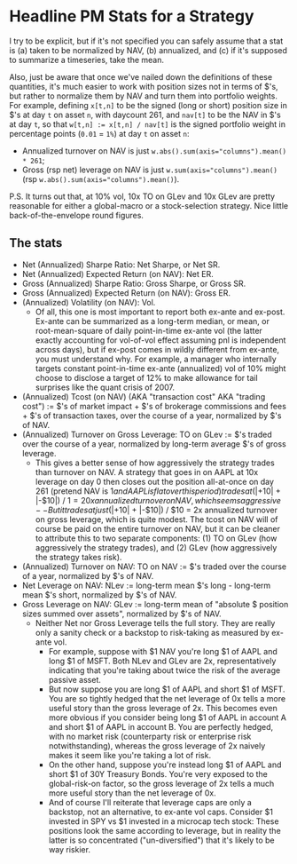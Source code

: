 # Headline PM Stats for a Strategy

I try to be explicit, but if it's not specified you can safely assume that a stat is
(a) taken to be normalized by NAV, (b) annualized, and (c) if it's supposed to summarize a timeseries, take the mean.

Also, just be aware that once we've nailed down the definitions of these quantities,
it's much easier to work with position sizes not in terms of $'s,
but rather to normalize them by NAV and turn them into portfolio weights.
For example, defining `x[t,n]` to be the signed (long or short) position size in $'s at day `t` on asset `n`, with daycount 261,
and `nav[t]` to be the NAV in $'s at day `t`, so that `w[t,n] := x[t,n] / nav[t]` is the signed portfolio weight in percentage points (`0.01` = `1%`) at day `t` on asset `n`:
* Annualized turnover on NAV is just `w.abs().sum(axis="columns").mean() * 261`;
* Gross (rsp net) leverage on NAV is just `w.sum(axis="columns").mean()` (rsp `w.abs().sum(axis="columns").mean()`).

P.S. It turns out that, at 10% vol, 10x TO on GLev and 10x GLev are pretty reasonable for either a global-macro or a stock-selection strategy. Nice little back-of-the-envelope round figures.

## The stats

* Net (Annualized) Sharpe Ratio: Net Sharpe, or Net SR.
* Net (Annualized) Expected Return (on NAV): Net ER.
* Gross (Annualized) Sharpe Ratio: Gross Sharpe, or Gross SR.
* Gross (Annualized) Expected Return (on NAV): Gross ER.
* (Annualized) Volatility (on NAV): Vol.
    * Of all, this one is most important to report both ex-ante and ex-post. Ex-ante can be summarized as a long-term median, or mean, or root-mean-square of daily point-in-time ex-ante vol (the latter exactly accounting for vol-of-vol effect assuming pnl is independent across days), but if ex-post comes in wildly different from ex-ante, you must understand why. For example, a manager who internally targets constant point-in-time ex-ante (annualized) vol of 10% might choose to disclose a target of 12% to make allowance for tail surprises like the quant crisis of 2007.
* (Annualized) Tcost (on NAV) (AKA "transaction cost" AKA "trading cost") := $'s of market impact + $'s of brokerage commissions and fees + $'s of transaction taxes, over the course of a year, normalized by $'s of NAV.
* (Annualized) Turnover on Gross Leverage: TO on GLev := $'s traded over the course of a year, normalized by long-term average $'s of gross leverage.
    * This gives a better sense of how aggressively the strategy trades than turnover on NAV. A strategy that goes in on AAPL at 10x leverage on day 0 then closes out the position all-at-once on day 261 (pretend NAV is $1 and AAPL is flat over this period) trades at (|+$10| + |-$10|) / $1 = 20x annualized turnover on NAV, which seems aggressive -- But it trades at just (|+$10| + |-$10|) / $10 = 2x annualized turnover on gross leverage, which is quite modest. The tcost on NAV will of course be paid on the entire turnover on NAV, but it can be cleaner to attribute this to two separate components: (1) TO on GLev (how aggressively the strategy trades), and (2) GLev (how aggressively the strategy takes risk).
* (Annualized) Turnover on NAV: TO on NAV := $'s traded over the course of a year, normalized by $'s of NAV.
* Net Leverage on NAV: NLev := long-term mean $'s long - long-term mean $'s short, normalized by $'s of NAV.
* Gross Leverage on NAV: GLev := long-term mean of "absolute $ position sizes summed over assets", normalized by $'s of NAV.
    * Neither Net nor Gross Leverage tells the full story. They are really only a sanity check or a backstop to risk-taking as measured by ex-ante vol.
        * For example, suppose with $1 NAV you're long $1 of AAPL and long $1 of MSFT. Both NLev and GLev are 2x, representatively indicating that you're taking about twice the risk of the average passive asset.
        * But now suppose you are long $1 of AAPL and short $1 of MSFT. You are so tightly hedged that the net leverage of 0x tells a more useful story than the gross leverage of 2x. This becomes even more obvious if you consider being long $1 of AAPL in account A and short $1 of AAPL in account B. You are perfectly hedged, with no market risk (counterparty risk or enterprise risk notwithstanding), whereas the gross leverage of 2x naively makes it seem like you're taking a lot of risk.
        * On the other hand, suppose you're instead long $1 of AAPL and short $1 of 30Y Treasury Bonds. You're very exposed to the global-risk-on factor, so the gross leverage of 2x tells a much more useful story than the net leverage of 0x.
        * And of course I'll reiterate that leverage caps are only a backstop, not an alternative, to ex-ante vol caps. Consider $1 invested in SPY vs $1 invested in a microcap tech stock: These positions look the same according to leverage, but in reality the latter is so concentrated ("un-diversified") that it's likely to be way riskier.
